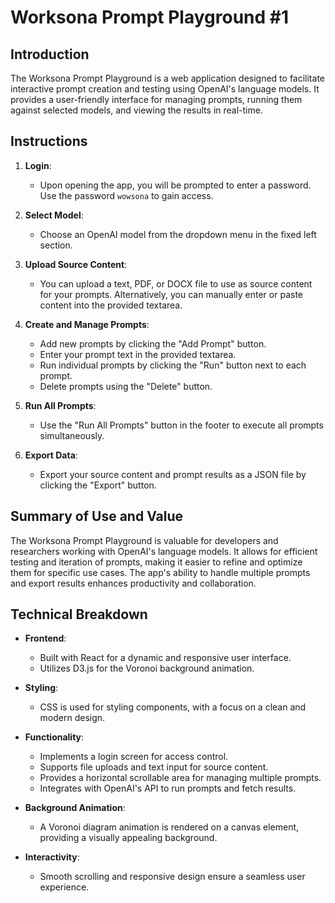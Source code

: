 # Worksona Prompt Playground #1

## Introduction

The Worksona Prompt Playground is a web application designed to facilitate interactive prompt creation and testing using OpenAI's language models. It provides a user-friendly interface for managing prompts, running them against selected models, and viewing the results in real-time.

## Instructions

1. **Login**: 
   - Upon opening the app, you will be prompted to enter a password. Use the password `wowsona` to gain access.

2. **Select Model**:
   - Choose an OpenAI model from the dropdown menu in the fixed left section.

3. **Upload Source Content**:
   - You can upload a text, PDF, or DOCX file to use as source content for your prompts. Alternatively, you can manually enter or paste content into the provided textarea.

4. **Create and Manage Prompts**:
   - Add new prompts by clicking the "Add Prompt" button.
   - Enter your prompt text in the provided textarea.
   - Run individual prompts by clicking the "Run" button next to each prompt.
   - Delete prompts using the "Delete" button.

5. **Run All Prompts**:
   - Use the "Run All Prompts" button in the footer to execute all prompts simultaneously.

6. **Export Data**:
   - Export your source content and prompt results as a JSON file by clicking the "Export" button.

## Summary of Use and Value

The Worksona Prompt Playground is valuable for developers and researchers working with OpenAI's language models. It allows for efficient testing and iteration of prompts, making it easier to refine and optimize them for specific use cases. The app's ability to handle multiple prompts and export results enhances productivity and collaboration.

## Technical Breakdown

- **Frontend**: 
  - Built with React for a dynamic and responsive user interface.
  - Utilizes D3.js for the Voronoi background animation.

- **Styling**:
  - CSS is used for styling components, with a focus on a clean and modern design.

- **Functionality**:
  - Implements a login screen for access control.
  - Supports file uploads and text input for source content.
  - Provides a horizontal scrollable area for managing multiple prompts.
  - Integrates with OpenAI's API to run prompts and fetch results.

- **Background Animation**:
  - A Voronoi diagram animation is rendered on a canvas element, providing a visually appealing background.

- **Interactivity**:
  - Smooth scrolling and responsive design ensure a seamless user experience.
